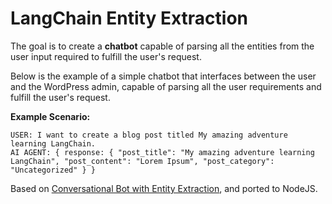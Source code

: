 # LangChain Entity Extraction

The goal is to create a **chatbot** capable of parsing all the entities from the user input required to fulfill the user's request.

Below is the example of a simple chatbot that interfaces between the user and the WordPress admin, capable of parsing all the user requirements and fulfill the user's request.

**Example Scenario:**
```text
USER: I want to create a blog post titled My amazing adventure learning LangChain.
AI AGENT: { response: { "post_title": "My amazing adventure learning LangChain", "post_content": "Lorem Ipsum", "post_category": "Uncategorized" } }
```

Based on [Conversational Bot with Entity Extraction](https://github.com/swapnil3597/conversational-bot-with-entity-extraction), and ported to NodeJS.